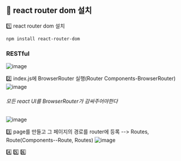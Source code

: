 ## 🤶 react router dom 설치




1️⃣ react router dom 설치
```
npm install react-router-dom
```

### RESTful 
![image](https://github.com/gogoringhye/read/assets/145514996/9234421b-ac59-45d8-b031-42dbd004b35e)



2️⃣ index.js에 BrowserRouter 실행(Router Components-BrowserRouter)
![image](https://github.com/gogoringhye/read/assets/145514996/be34c631-7bd9-4466-8bff-131b2610cb8a)
###### 모든 react UI를 BrowserRouter가 감싸주어야한다
![image](https://github.com/gogoringhye/read/assets/145514996/19268759-4651-4b3c-8292-ac74a6ab673c)

3️⃣ page를 만들고 그 페이지의 경로를 router에 등록 --> Routes, Route(Components--Route, Routes)
![image](https://github.com/gogoringhye/read/assets/145514996/6a266d43-43eb-4477-80ef-5ec16552f7fb)

4️⃣
5️⃣
6️⃣


